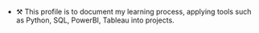 - ⚒️ This profile is to document my learning process, applying tools such as Python, SQL, PowerBI, Tableau into projects.



<!---
akilahis/akilahis is a ✨ special ✨ repository because its `README.md` (this file) appears on your GitHub profile.
You can click the Preview link to take a look at your changes.
--->
